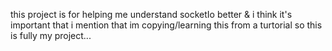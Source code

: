 this project is for helping me understand socketIo better 
& i think it's important that i mention that im copying/learning this from
a turtorial so this is fully my project...
